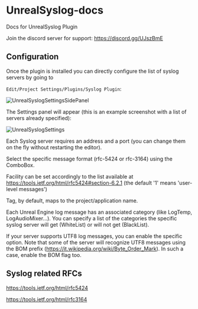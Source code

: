 # UnrealSyslog-docs
Docs for UnrealSyslog Plugin

Join the discord server for support: https://discord.gg/UJszBmE

## Configuration

Once the plugin is installed you can directly configure the list of syslog servers by going to

```Edit/Project Settings/Plugins/Syslog Plugin```:

![UnrealSyslogSettingsSidePanel](Screenshots/UnrealSyslogSide.PNG?raw=true "UnrealSyslogSettingsSidePanel")

The Settings panel will appear (this is an example screenshot with a list of servers already specified):

![UnrealSyslogSettings](Screenshots/UnrealSyslogSettings.PNG?raw=true "UnrealSyslogSettings")

Each Syslog server requires an address and a port (you can change them on the fly without restarting the editor).

Select the specific message format (rfc-5424 or rfc-3164) using the ComboBox.

Facility can be set accordingly to the list available at https://tools.ietf.org/html/rfc5424#section-6.2.1 (the default '1' means 'user-level messages')

Tag, by default, maps to the project/application name.

Each Unreal Engine log message has an associated category (like LogTemp, LogAudioMixer...). You can specify a list of the categories the specific syslog server will get (WhiteList) or will not get (BlackList).

If your server supports UTF8 log messages, you can enable the specific option. Note that some of the server will recognize UTF8 messages using the BOM prefix (https://it.wikipedia.org/wiki/Byte_Order_Mark). In such a case, enable the BOM flag too.

## Syslog related RFCs

https://tools.ietf.org/html/rfc5424

https://tools.ietf.org/html/rfc3164
